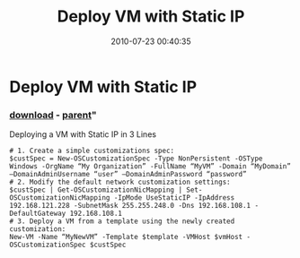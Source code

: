 ﻿---
pid:            2011
parent:         2010
children:       
poster:         Nedko Nedev
title:          Deploy VM with Static IP
date:           2010-07-23 00:40:35
format:         posh
---

# Deploy VM with Static IP

### [download](2011.ps1) - [parent](2010.md)"

Deploying a VM with Static IP in 3 Lines

```posh
# 1. Create a simple customizations spec:
$custSpec = New-OSCustomizationSpec -Type NonPersistent -OSType Windows -OrgName “My Organization” -FullName “MyVM” -Domain “MyDomain” –DomainAdminUsername “user” –DomainAdminPassword “password”
# 2. Modify the default network customization settings:
$custSpec | Get-OSCustomizationNicMapping | Set-OSCustomizationNicMapping -IpMode UseStaticIP -IpAddress 192.168.121.228 -SubnetMask 255.255.248.0 -Dns 192.168.108.1 -DefaultGateway 192.168.108.1
# 3. Deploy a VM from a template using the newly created customization:
New-VM -Name “MyNewVM” -Template $template -VMHost $vmHost -OSCustomizationSpec $custSpec
```
